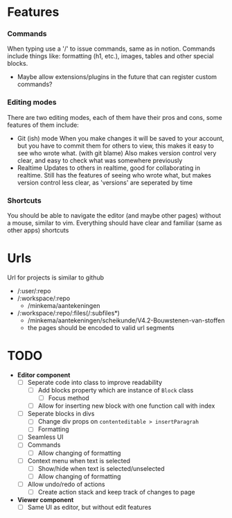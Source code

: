 # Features

### Commands
When typing use a '/' to issue commands, same as in notion.
Commands include things like: formatting (h1, etc.), images, tables and other special blocks.
- Maybe allow extensions/plugins in the future that can register custom commands?

### Editing modes
There are two editing modes, each of them have their pros and cons, some features of them include:
- Git (ish) mode
  When you make changes it will be saved to your account, but you have to commit them for others to view,
  this makes it easy to see who wrote what. (with git blame)
  Also makes version control very clear, and easy to check what was somewhere previously
- Realtime
  Updates to others in realtime, good for collaborating in realtime.
  Still has the features of seeing who wrote what, but makes version control less clear, as 'versions' are seperated by time

### Shortcuts
You should be able to navigate the editor (and maybe other pages) without a mouse, similar to vim.
Everything should have clear and familiar (same as other apps) shortcuts

# Urls
Url for projects is similar to github
- /:user/:repo
- /:workspace/:repo
  - /minkema/aantekeningen
- /:workspace/:repo/:files(/:subfiles*)
  - /minkema/aantekeningen/scheikunde/V4.2-Bouwstenen-van-stoffen
  - the pages should be encoded to valid url segments

# TODO
- **Editor component**
  - [ ] Seperate code into class to improve readability
    - [ ] Add blocks property which are instance of `Block` class
      - [ ] Focus method
    - [ ] Allow for inserting new block with one function call with index
  - [ ] Seperate blocks in divs
    - [ ] Change div props on `contenteditable > insertParagrah`
    - [ ] Formatting
  - [ ] Seamless UI
  - [ ] Commands
    - [ ] Allow changing of formatting
  - [ ] Context menu when text is selected
    - [ ] Show/hide when text is selected/unselected
    - [ ] Allow changing of formatting
  - [ ] Allow undo/redo of actions
    - [ ] Create action stack and keep track of changes to page
- **Viewer component**
  - [ ] Same UI as editor, but without edit features